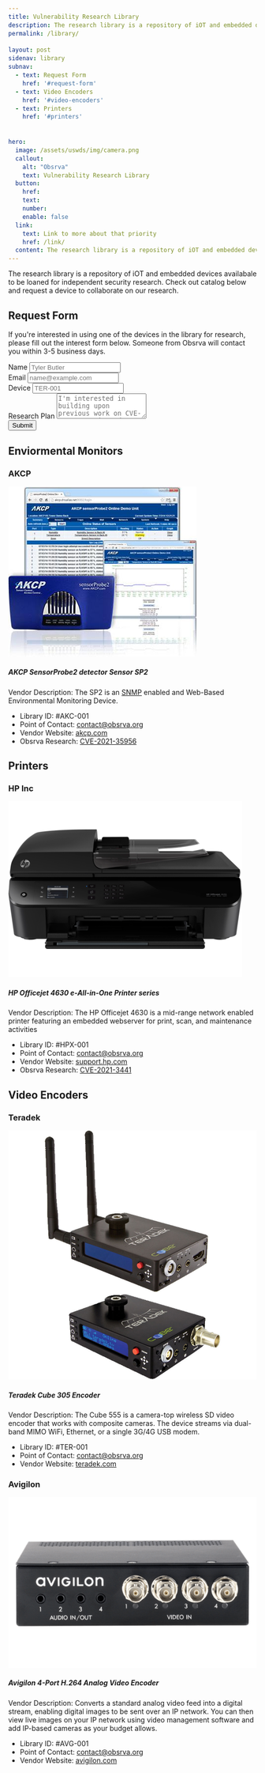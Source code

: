 ```yaml
---
title: Vulnerability Research Library
description: The research library is a repository of iOT and embedded devices availabale to be loaned for independent security research. Check out catalog below and request a device to collaborate on our research.
permalink: /library/

layout: post
sidenav: library
subnav:
  - text: Request Form
    href: '#request-form'
  - text: Video Encoders
    href: '#video-encoders'
  - text: Printers
    href: '#printers'


hero:
  image: /assets/uswds/img/camera.png
  callout:
    alt: "Obsrva"
    text: Vulnerability Research Library
  button:
    href: 
    text: 
    number: 
    enable: false
  link:
    text: Link to more about that priority
    href: /link/
  content: The research library is a repository of iOT and embedded devices availabale to be loaned for independent security research.
---
```


The research library is a repository of iOT and embedded devices availabale to be loaned for independent security research. Check out catalog below and request a device to collaborate on our research.


## Request Form 

If you're interested in using one of the devices in the library for research, please fill out the interest form below. Someone from Obsrva will contact you within 3-5 business days.  




 <form name="library" method="POST" data-netlify="true">
    <div class="mb-3">
      <label for="fname" class="form-label">Name</label>
      <input type="name" class="form-control" id="inputForName" placeholder="Tyler Butler" name="name">
    </div>
    <div class="mb-3">
      <label for="Email" class="form-label">Email</label>
      <input type="email" class="form-control" id="inputforEmail" placeholder="name@example.com"  name="email" >
    </div>
      <div class="mb-3">
      <label for="Device" name="device" class="form-label">Device</label>
      <input type="Device" class="form-control" id="inputforEmail" placeholder="TER-001">
    </div>
    <div class="mb-3">
      <label for="subject" class="form-label">Research Plan</label>
      <textarea  type="message" class="form-control" name="message"  id="inputforMessage" rows="3" placeholder="I'm interested in building upon previous work on CVE-2021-3441 in order to find pathways to escalate the vulnerability to RCE 🔥"></textarea>
    </div>
    <button type="submit" value="Submit" class="btn btn-primary mb-3">Submit</button>
  </form>

## Enviormental Monitors

### AKCP 

<div class="card mb-3 border-0" style="width: 100%;">
  <div class="row g-0">
    <div class="col-md-4">
      <img src="/assets/img/lib/sensorProbe2-demo.jpg" class="img-fluid rounded-start" alt="...">
    </div>
    <div class="col-md-8">
      <div class="card-body">
        <h5 class="card-title"><b>AKCP SensorProbe2 detector Sensor SP2 </b></h5>
        <p class="card-text">Vendor Description: The SP2 is an <a href="https://en.wikipedia.org/wiki/Simple_Network_Management_Protocol">SNMP</a> enabled and Web-Based Environmental Monitoring Device.</p>
        <p class="card-text">
        <ul class="list-group list-group-flush">
        <li class="list-group-item">Library ID: #AKC-001    </li>
        <li class="list-group-item">Point of Contact: <a href="mailto:contact@obsrva.org">contact@obsrva.org</a></li>
        <li class="list-group-item">Vendor Website: <a href="https://www.akcp.com/akcp-products/sensorprobe-series/sensorprobe2/">akcp.com</a></li>
        <li class="list-group-item">Obsrva Research: <a href="/2021/06/06/cve-2021-35956)">CVE-2021-35956</a></li>
        </ul>
        </p>
      </div>
    </div>
  </div>
</div>


## Printers

### HP Inc

<div class="card mb-3 border-0" style="width: 100%;">
  <div class="row g-0">
    <div class="col-md-4">
      <img src="/assets/img/lib/hp.png" class="img-fluid rounded-start" alt="...">
    </div>
    <div class="col-md-8">
      <div class="card-body">
        <h5 class="card-title"><b>HP Officejet 4630 e-All-in-One Printer series</b></h5>
        <p class="card-text">Vendor Description: The HP Officejet 4630 is a mid-range network enabled printer featuring an embedded webserver for print, scan, and maintenance activities</p>
        <p class="card-text">
        <ul class="list-group list-group-flush">
        <li class="list-group-item">Library ID: #HPX-001   </li>
        <li class="list-group-item">Point of Contact: <a href="mailto:contact@obsrva.org">contact@obsrva.org</a></li>
        <li class="list-group-item">Vendor Website: <a href="https://support.hp.com/us-en/product/hp-officejet-4630-e-all-in-one-printer-series/5305049/product-info">support.hp.com</a></li>
        <li class="list-group-item">Obsrva Research: <a href="/2021/08/22/cve-2021-3441">CVE-2021-3441</a></li>
        </ul>
        </p>
      </div>
    </div>
  </div>
</div>


## Video Encoders

### Teradek

<div class="card mb-3 border-0" style="width: 100%;">
  <div class="row g-0">
    <div class="col-md-4">
      <img src="/assets/img/lib/cube.jpg" class="img-fluid rounded-start" alt="...">
    </div>
    <div class="col-md-8">
      <div class="card-body">
        <h5 class="card-title"><b>Teradek Cube 305 Encoder</b></h5>
        <p class="card-text">Vendor Description: The Cube 555 is a camera-top wireless SD video encoder that works with composite cameras. The device streams via dual-band MIMO WiFi, Ethernet, or a single 3G/4G USB modem.</p>
        <p class="card-text">
        <ul class="list-group list-group-flush">
        <li class="list-group-item">Library ID: #TER-001  </li>
        <li class="list-group-item">Point of Contact: <a href="mailto:contact@obsrva.org">contact@obsrva.org</a></li>
        <li class="list-group-item">Vendor Website: <a href="https://www.teradek.com">teradek.com</a></li>
        </ul>
        </p>
      </div>
    </div>
  </div>
</div>



### Avigilon

<div class="card mb-3 border-0" style="width: 100%;">
  <div class="row g-0">
    <div class="col-md-4">
      <img src="/assets/img/lib/avigilon-analog-encoder.14b34950.png" class="img-fluid rounded-start" alt="...">
    </div>
    <div class="col-md-8">
      <div class="card-body">
        <h5 class="card-title"><b>Avigilon 4-Port H.264 Analog Video Encoder</b></h5>
        <p class="card-text">Vendor Description: Converts a standard analog video feed into a digital stream, enabling digital images to be sent over an IP network. You can then view live images on your IP network using video management software and add IP-based cameras as your budget allows.</p>
        <p class="card-text">
        <ul class="list-group list-group-flush">
        <li class="list-group-item">Library ID: #AVG-001  </li>
        <li class="list-group-item">Point of Contact: <a href="mailto:contact@obsrva.org">contact@obsrva.org</a></li>
        <li class="list-group-item">Vendor Website: <a href="https://www.avigilon.com/products/video-infrastructure/enc">avigilon.com</a></li>
        </ul>
        </p>
      </div>
    </div>
  </div>
</div>

